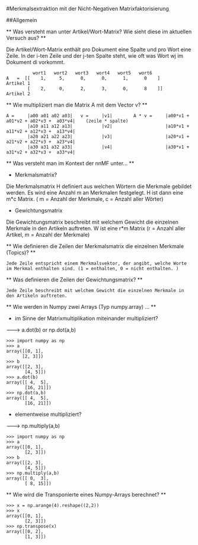 #Merkmalsextraktion mit der Nicht-Negativen Matrixfaktorisierung

##Allgemein

** Was versteht man unter Artikel/Wort-Matrix? Wie sieht diese im aktuellen Versuch aus? ** 

Die Artikel/Wort-Matrix enthält pro Dokument eine Spalte und pro Wort eine Zeile. 
In der i-ten Zeile und der j-ten Spalte steht, wie oft was Wort wj im Dokument di vorkommt.


			  wort1   wort2   wort3   wort4   wort5   wort6
	A	=  [[    1,		5, 		0, 		0, 		1, 		0    ]		Artikel 1
  			[	 2,		0,		2,		3,		0,		8	 ]]		Artikel 2


** Wie multipliziert man die Matrix A mit dem Vector v? **

	A = 	|a00 a01 a02 a03|	v = 	|v1|		A * v =  	|a00*v1 + a01*v2 + a02*v3 +  a03*v4|	(zeile * spalte)
			|a10 a11 a12 a13|			|v2|					|a10*v1 + a11*v2 + a12*v3 +  a13*v4|
			|a20 a21 a22 a23|			|v3|					|a20*v1 + a21*v2 + a22*v3 +  a23*v4|
			|a30 a31 a32 a33|			|v4|					|a30*v1 + a31*v2 + a32*v3 +  a33*v4|

** Was versteht man im Kontext der nnMF unter... **

- Merkmalsmatrix? 

Die Merkmalsmatrix H definiert aus welchen Wörtern die Merkmale gebildet werden.
Es wird eine Anzahl m an Merkmalen festgelegt. H ist dann eine m*c Matrix. ( m = Anzahl der Merkmale,  c = Anzahl aller Wörter)

- Gewichtungsmatrix 

Die Gewichtungsmatrix beschreibt mit welchem Gewicht die einzelnen Merkmale in den Artikeln auftreten. 
W ist eine r*m Matrix (r = Anzahl aller Artikel, m = Anzahl der Merkmale)

** Wie definieren die Zeilen der Merkmalsmatrix die einzelnen Merkmale (Topics)? ** 

	Jede Zeile entspricht einem Merkmalsvektor, der angibt, welche Worte im Merkmal enthalten sind. (1 = enthalten, 0 = nicht enthalten. )

** Was definieren die Zeilen der Gewichtungsmatrix? ** 

	Jede Zeile beschreibt mit welchem Gewicht die einzelnen Merkmale in den Artikeln auftreten. 

** Wie werden in Numpy zwei Arrays (Typ numpy.array) ... **

- im Sinne der Matrixmultiplikation miteinander multipliziert? 

---> a.dot(b)	   or     np.dot(a,b)

	>>> import numpy as np
	>>> a
	array([[0, 1],
		  [2, 3]])
	>>> b
	array([[2, 3],
		   [4, 5]])
	>>> a.dot(b)
	array([[ 4,  5],
		   [16, 21]])
	>>> np.dot(a,b)
	array([[ 4,  5],
		   [16, 21]])

- elementweise multipliziert?		

---> np.multiply(a,b)

	>>> import numpy as np
	>>> a
	array([[0, 1],
		   [2, 3]])
	>>> b
	array([[2, 3],
		   [4, 5]])
	>>> np.multiply(a,b)
	array([[ 0,  3],
		   [ 8, 15]])

** Wie wird die Transponierte eines Numpy-Arrays berechnet? **

	>>> x = np.arange(4).reshape((2,2))
	>>> x
	array([[0, 1],
		   [2, 3]])
	>>> np.transpose(x)
	array([[0, 2],
		   [1, 3]])
